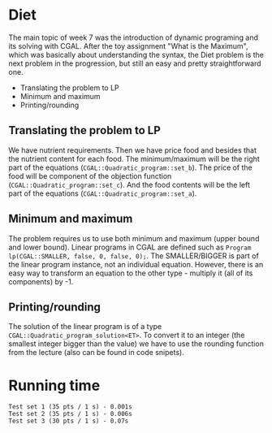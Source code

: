 # Diet
The main topic of week 7 was the introduction of dynamic programing and its solving with CGAL. After the toy assignment "What is the Maximum", which was basically about understanding the syntax, the Diet problem is the next problem in the progression, but still an easy and pretty straightforward one.
- Translating the problem to LP
- Minimum and maximum
- Printing/rounding

## Translating the problem to LP
We have nutrient requirements. Then we have price food and besides that the nutrient content for each food. The minimum/maximum will be the right part of the equations (`CGAL::Quadratic_program::set_b`). The price of the food will be component of the objection function  (`CGAL::Quadratic_program::set_c`). And the food contents will be the left part of the equations (`CGAL::Quadratic_program::set_a`).

## Minimum and maximum
The problem requires us to use both minimum and maximum (upper bound and lower bound). Linear programs in CGAL are defined such as `Program lp(CGAL::SMALLER, false, 0, false, 0);`. The SMALLER/BIGGER is part of the linear program instance, not an individual equation. However, there is an easy way to transform an equation to the other type - multiply it (all of its components) by -1.

## Printing/rounding
The solution of the linear program is of a type `CGAL::Quadratic_program_solution<ET>`. To convert it to an integer (the smallest integer bigger than the value) we have to use the rounding function from the lecture (also can be found in code snipets).

# Running time
    Test set 1 (35 pts / 1 s) - 0.001s
    Test set 2 (35 pts / 1 s) - 0.006s
    Test set 3 (30 pts / 1 s) - 0.07s
